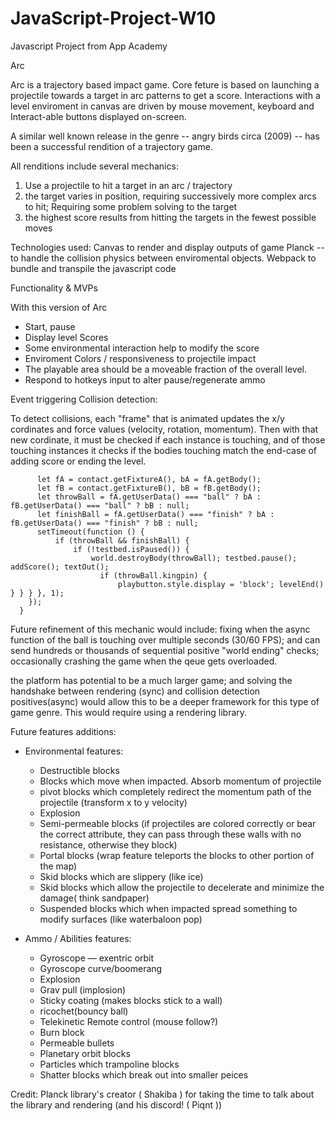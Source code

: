 # JavaScript-Project-W10
Javascript Project from App Academy


Arc

Arc is a trajectory based impact game.   Core feture is based on launching a projectile towards a target in arc patterns to get a score. Interactions with a level enviroment in canvas are driven by mouse movement, keyboard and Interact-able buttons displayed on-screen.


A similar well known release in the genre -- angry birds circa (2009) --  has been a successful rendition of a trajectory game.  


All renditions include several mechanics:
1) Use a projectile to hit a target in an arc / trajectory
2) the target varies in position, requiring successively more complex arcs to hit; Requiring some problem solving to the target
3) the highest score results from hitting the targets in the fewest possible moves



Technologies used:
Canvas to render and display outputs of game
Planck -- to handle the collision physics between enviromental objects.
Webpack to bundle and transpile the javascript code


Functionality & MVPs

With this version of Arc
* Start, pause
* Display level Scores
* Some environmental interaction help to modify the score
* Enviroment Colors / responsiveness to projectile impact
* The playable area should be a moveable fraction of the overall level.
* Respond to hotkeys input to alter pause/regenerate ammo


Event triggering Collision detection:

To detect collisions, each "frame" that is animated updates the x/y cordinates and force values (velocity, rotation, momentum).  Then with that new cordinate, it must be checked if each instance is touching, and of those touching instances it checks if the bodies touching match the end-case of adding score or ending the level.




          let fA = contact.getFixtureA(), bA = fA.getBody();
          let fB = contact.getFixtureB(), bB = fB.getBody();
          let throwBall = fA.getUserData() === "ball" ? bA : fB.getUserData() === "ball" ? bB : null;
          let finishBall = fA.getUserData() === "finish" ? bA : fB.getUserData() === "finish" ? bB : null;
          setTimeout(function () { 
              if (throwBall && finishBall) { 
                  if (!testbed.isPaused()) { 
                      world.destroyBody(throwBall); testbed.pause(); addScore(); textOut(); 
                        if (throwBall.kingpin) { 
                            playbutton.style.display = 'block'; levelEnd() } } } }, 1);
        });
      }

Future refinement of this mechanic would include: fixing when the async function of the ball is touching over multiple seconds (30/60 FPS); and can send hundreds or thousands of sequential positive "world ending" checks; occasionally crashing the game when the qeue gets overloaded.


the platform has potential to be a much larger game; and solving the handshake between rendering (sync) and collision detection positives(async) would allow this to be a deeper framework for this type of game genre.  This would require using a rendering library.

Future features additions:

* Environmental features:
    * Destructible blocks
    * Blocks which move when impacted.  Absorb momentum of projectile
    * pivot blocks which completely redirect the momentum path of the projectile (transform x to y velocity)
    * Explosion
    * Semi-permeable blocks (if projectiles are colored correctly or bear the correct attribute, they can pass through these walls with no resistance, otherwise they block)
    * Portal blocks (wrap feature teleports the blocks to other portion of the map)
    * Skid blocks which are slippery (like ice)
    * Skid blocks which allow the projectile to decelerate and minimize the damage( think sandpaper)
    * Suspended blocks which when impacted spread something to modify surfaces (like waterbaloon pop)

* Ammo / Abilities features:
    * Gyroscope — exentric orbit
    * Gyroscope curve/boomerang
    * Explosion
    * Grav pull (implosion)
    * Sticky coating (makes blocks stick to a wall)
    * ricochet(bouncy ball)
    * Telekinetic Remote control (mouse follow?)
    * Burn block
    * Permeable bullets
    * Planetary orbit blocks
    * Particles which trampoline blocks
    * Shatter blocks which break out into smaller peices



Credit:
Planck library's creator ( Shakiba ) for taking the time to talk about the library and rendering (and his discord! ( Piqnt ))


